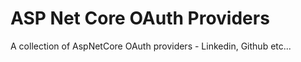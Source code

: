 # ASP Net Core OAuth Providers
A collection of AspNetCore OAuth providers - Linkedin, Github etc...
